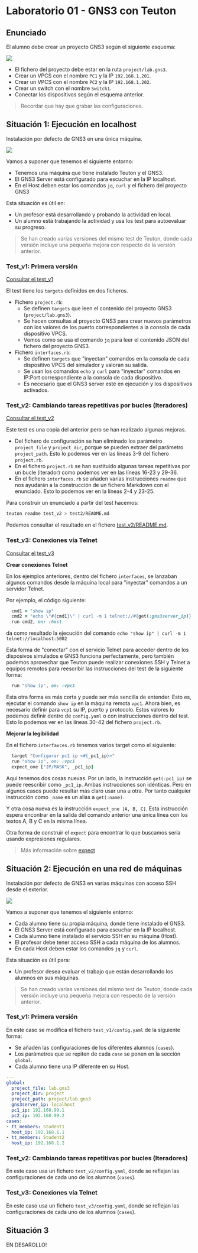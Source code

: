 
# Laboratorio 01 - GNS3 con Teuton

## Enunciado

El alumno debe crear un proyecto GNS3 según el siguiente esquema:

![](images/esquema.png)

* El fichero del proyecto debe estar en la ruta `project/lab.gns3`.
* Crear un VPCS con el nombre `PC1` y la IP `192.168.1.201`.
* Crear un VPCS con el nombre `PC2` y la IP `192.168.1.202`.
* Crear un switch con el nombre `Switch1`.
* Conectar los dispositivos según el esquema anterior.

> Recordar que hay que grabar las configuraciones.

## Situación 1: Ejecución en localhost

Instalación por defecto de GNS3 en una única máquina.

![](images/diagrama1.png)

Vamos a suponer que tenemos el siguiente entorno:
* Tenemos una máquina que tiene instalado Teuton y el GNS3.
* El GNS3 Server está configurado para escuchar en la IP localhost.
* En el Host deben estar los comandos `jq`, `curl` y el fichero del proyecto GNS3

Esta situación es útil en:
* Un profesor está desarrollando y probando la actividad en local.
* Un alumno está trabajando la actividad y usa los test para autoevaluar su progreso.

> Se han creado varias versiones del mismo test de Teuton, donde cada versión incluye una pequeña mejora con respecto de la versión anterior.

### Test_v1: Primera versión

[Consultar el test_v1](test_v1)

El test tiene los `targets` definidos en dos ficheros.

* Fichero `project.rb`:
  * Se definen `targets` que leen el contenido del proyecto GNS3 (`project/lab.gns3`). 
  * Se hacen consultas al proyecto GNS3 para crear nuevos parámetros con los valores de los puerto correspondientes a la consola de cada dispositivo VPCS.
  * Vemos como se usa el comando `jq` para leer el contenido JSON del fichero del proyecto GNS3.
* Fichero `interfaces.rb`:
  * Se definen `targets` que "inyectan" comandos en la consola de cada dispositivo VPCS del simulador y valoran su salida.
  * Se usan los comandos `echo` y `curl` para "inyectar" comandos en IP:Port correspondiente a la consola de cada dispositivo.
  * Es necesario que el GNS3 server esté en ejecución y los dispositivos activados.

### Test_v2: Cambiando tareas repetitivas por bucles (Iteradores)

[Consultar el test_v2](test_v2)

Este test es una copia del anterior pero se han realizado algunas mejoras.

* Del fichero de configuración se han eliminado los parámetro `project_file` y `project_dir`, porque se pueden extraer del parámetro `project_path`. Esto lo podemos ver en las líneas 3-9 del fichero `project.rb`.
* En el fichero `project.rb` se han sustituido algunas tareas repetitivas por un bucle (iterador) como podemos ver en las líneas 16-23 y 29-36.
* En el fichero `interfaces.rb` se añaden varias instrucciones `readme` que nos ayudarán a la construcción de un fichero Markdown con el enunciado. Esto lo podemos ver en la líneas 2-4 y 23-25.

Para construir un enunciado a partir del test hacemos:

```bash
teuton readme test_v2 > test2/README.md
```

Podemos consultar el resultado en el fichero [test_v2/README.md](test2/README.md).

### Test_v3: Conexiones vía Telnet

[Consultar el test_v3](test_v3)

**Crear conexiones Telnet**

En los ejemplos anteriores, dentro del fichero `interfaces`, se lanzaban algunos comandos desde la máquina local para "inyectar" comandos a un servidor Telnet. 

Por ejemplo, el código siguiente:
```ruby
  cmd1 = "show ip"
  cmd2 = "echo \"#{cmd1}\" | curl -m 1 telnet://#{get(:gns3server_ip)}:#{console}"
  run cmd2, on: :host
```
da como resultado la ejecución del comando `echo "show ip" | curl -m 1 telnet://localhost:5002`

Esta forma de "conectar" con el servicio Telnet para acceder dentro de los disposivos simulados e GNS3 funciona perfectamente, pero también podemos aprovechar que Teuton puede realizar conexiones SSH y Telnet a equipos remotos para reescribir las instrucciones del test de la siguiente forma:

```ruby
  run "show ip", on: :vpc1
```

Esta otra forma es más corta y puede ser más sencilla de entender. Esto es, ejecutar el comando `show ip` en la máquina remota `vpc1`. Ahora bien, es necesario definir para `vcp1` su IP, puerto y protocolo. Estos valores lo podemos definir dentro de `config.yaml` o con instrucciones dentro del test. Esto lo podemos ver en las líneas 30-42 del fichero `project.rb`.

**Mejorar la legibilidad**

En el fichero `interfaxces.rb` tenemos varios target como el siguiente:

```ruby
  target "Configurar pc1 ip <#{_pc1_ip}>"
  run "show ip", on: :vpc1
  expect_one ["IP/MASK", _pc1_ip]
```

Aquí tenemos dos cosas nuevas. Por un lado, la instrucción `get(:pc1_ip)` se puede reescribir como `_pc1_ip`. Ambas instrucciones son idénticas. Pero en algunos casos puede resultar más claro usar una u otra. Por tanto cualquier instrucción como `_name` es un alias a `get(:name)`.

Y otra cosa nueva es la instrucción `expect_one [A, B, C]`. Esta instrucción espera encontrar en la salida del comando anterior una única línea con los textos A, B y C en la misma línea.

Otra forma de construir el `expect` para encontrar lo que buscamos sería usando expresiones regulares. 

> Más información sobre [expect](https://github.com/teuton-software/teuton/blob/master/docs/dsl/expect.md)

## Situación 2: Ejecución en una red de máquinas

Instalación por defecto de GNS3 en varias máquinas con acceso SSH desde el exterior.

![](images/diagrama2.png)

Vamos a suponer que tenemos el siguiente entorno:
* Cada alumno tiene su propia máquina, donde tiene instalado el GNS3.
* El GNS3 Server está configurado para escuchar en la IP localhost.
* Cada alumno tiene instalado el servicio SSH en su máquina (Host).
* El profesor debe tener acceso SSH a cada máquina de los alumnos.
* En cada Host deben estar los comandos `jq` y `curl`.

Esta situación es útil para:
* Un profesor desea evaluar el trabajo que están desarrollando los alumnos en sus máquinas.

> Se han creado varias versiones del mismo test de Teuton, donde cada versión incluye una pequeña mejora con respecto de la versión anterior.

### Test_v1: Primera versión

En este caso se modifica el fichero `test_v1/config.yaml` de la siguiente forma:
* Se añaden las configuraciones de los diferentes alumnos (`cases`).
* Los parámetros que se repiten de cada `case` se ponen en la sección `global`.
* Cada alumno tiene una IP diferente en su Host.

```yaml
---
global:
  project_file: lab.gns3
  project_dir: project
  project_path: project/lab.gns3
  gns3server_ip: localhost
  pc1_ip: 192.168.99.1
  pc2_ip: 192.168.99.2
cases:
- tt_members: Student1
  host_ip: 192.168.1.1
- tt_members: Student2
  host_ip: 192.168.1.2
```

### Test_v2: Cambiando tareas repetitivas por bucles (Iteradores)

En este caso usa un fichero `test_v2/config.yaml`, donde se reflejan las configuraciones de cada uno de los alumnos (`cases`).

### Test_v3: Conexiones vía Telnet

En este caso usa un fichero `test_v3/config.yaml`, donde se reflejan las configuraciones de cada uno de los alumnos (`cases`).

## Situación 3

EN DESAROLLO!
